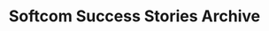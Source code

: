 ---
layout: success-stories-archive
permalink: /success-stories/archive/
title: Softcom Success Stories Archive
headline: Meaningful Innovation.
copy: |-
    A selection of success stories detailing Softcom’s impact on businesses and communities in Africa.
featured_image: https://res.cloudinary.com/softcomux/image/upload/v1533651581/sfc/headers/success-stories-header.jpg
image_description: Nigerian child holding a mobile device. 
---